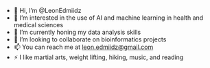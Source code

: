 - 👋 Hi, I’m @LeonEdmiidz
- 👀 I’m interested in the use of AI and machine learning in health and medical sciences
- 🌱 I’m currently honing my data analysis skills
- 💞️ I’m looking to collaborate on bioinformatics projects
- 📫 You can reach me at leon.edmiidz@gmail.com
- ⚡ I like martial arts, weight lifting, hiking, music, and reading

<!---
LeonEdmiidz/LeonEdmiidz is a ✨ special ✨ repository because its `README.md` (this file) appears on your GitHub profile.
You can click the Preview link to take a look at your changes.
--->
